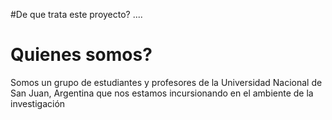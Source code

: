#De que trata este proyecto?
....
# Quienes somos?
Somos un grupo de estudiantes y profesores de la Universidad Nacional de San Juan, Argentina que nos estamos incursionando en el ambiente de la investigación
